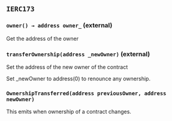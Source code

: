 ## `IERC173`






### `owner() → address owner_` (external)

Get the address of the owner




### `transferOwnership(address _newOwner)` (external)

Set the address of the new owner of the contract


Set _newOwner to address(0) to renounce any ownership.



### `OwnershipTransferred(address previousOwner, address newOwner)`



This emits when ownership of a contract changes.



